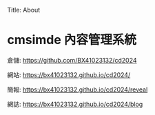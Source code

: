 Title: About

# cmsimde 內容管理系統

倉儲: <a href="https://github.com/BX41023132/cd2024">https://github.com/BX41023132/cd2024</a>

網站: <a href="https://bx41023132.github.io/cd2024/">https://bx41023132.github.io/cd2024/</a>

簡報: <a href="https://bx41023132.github.io/cd2024/reveal">https://bx41023132.github.io/cd2024/reveal</a>

網誌: <a href="https://bx41023132.github.io/cd2024/blog">https://bx41023132.github.io/cd2024/blog</a>








